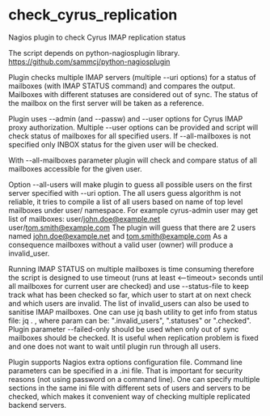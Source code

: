 # check_cyrus_replication
Nagios plugin to check Cyrus IMAP replication status

The script depends on python-nagiosplugin library.
https://github.com/sammcj/python-nagiosplugin 

Plugin checks multiple IMAP servers (multiple --uri options) for a status of mailboxes
(with IMAP STATUS command) and compares the output. Mailboxes with different statuses
are considered out of sync. The status of the mailbox on the first server will be taken
as a reference.

Plugin uses --admin (and --passw) and --user options for Cyrus IMAP proxy authorization.
Multiple --user options can be provided and script will check status of mailboxes for
all specified users. If --all-mailboxes is not specified only INBOX status for the given
user will be checked.

With --all-mailboxes parameter plugin will check and compare status of all mailboxes
accessible for the given user.

Option --all-users will make plugin to guess all possible users on the first server
specified with --uri option. The all users guess algorithm is not reliable, it tries to
compile a list of all users based on name of top level mailboxes under user/ namespace.
For example cyrus-admin user may get list of mailboxes:
user/john.doe@example.net
user/tom.smith@example.com
The plugin will guess that there are 2 users named
john.doe@example.net and tom.smith@example.com
As a consequence mailboxes without a valid user (owner) will produce a invalid_user.

Running IMAP STATUS on multiple mailboxes is time consuming therefore the script is designed
to use timeout (runs at least <--timeout> seconds until all mailboxes for current
user are checked) and use --status-file to keep track what has been checked so far,
which user to start at on next check and which users are invalid. 
The list of invalid_users can also be used to sanitise IMAP mailboxes.
One can use jq bash utility to get info from status file: jq .<param> <status-file>,
where param can be: ".invalid_users", ".statuses" or ".checked". Plugin parameter 
--failed-only should be used when only out of sync mailboxes should be checked. It is
useful when replication problem is fixed and one does not want to wait until plugin run
through all users.

Plugin supports Nagios extra options configuration file. Command line parameters can be
specified in a .ini file. That is important for security reasons (not using password on
a command line). One can specify multiple sections in the same ini file with different
sets of users and servers to be checked, which makes it convenient way of checking multiple
replicated backend servers.
